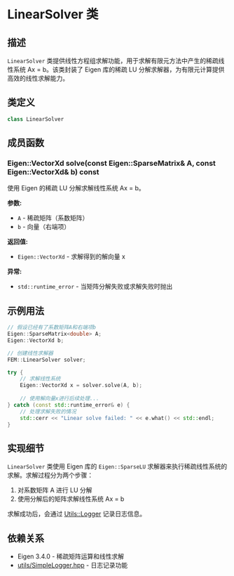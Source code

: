 # LinearSolver 类

## 描述

`LinearSolver` 类提供线性方程组求解功能，用于求解有限元方法中产生的稀疏线性系统 Ax = b。该类封装了 Eigen 库的稀疏 LU 分解求解器，为有限元计算提供高效的线性求解能力。

## 类定义

```cpp
class LinearSolver
```

## 成员函数

### Eigen::VectorXd solve(const Eigen::SparseMatrix<double>& A, const Eigen::VectorXd& b) const

使用 Eigen 的稀疏 LU 分解求解线性系统 Ax = b。

**参数:**
- `A` - 稀疏矩阵（系数矩阵）
- `b` - 向量（右端项）

**返回值:**
- `Eigen::VectorXd` - 求解得到的解向量 x

**异常:**
- `std::runtime_error` - 当矩阵分解失败或求解失败时抛出

## 示例用法

```cpp
// 假设已经有了系数矩阵A和右端项b
Eigen::SparseMatrix<double> A;
Eigen::VectorXd b;

// 创建线性求解器
FEM::LinearSolver solver;

try {
    // 求解线性系统
    Eigen::VectorXd x = solver.solve(A, b);
    
    // 使用解向量x进行后续处理...
} catch (const std::runtime_error& e) {
    // 处理求解失败的情况
    std::cerr << "Linear solve failed: " << e.what() << std::endl;
}
```

## 实现细节

`LinearSolver` 类使用 Eigen 库的 `Eigen::SparseLU` 求解器来执行稀疏线性系统的求解。求解过程分为两个步骤：
1. 对系数矩阵 A 进行 LU 分解
2. 使用分解后的矩阵求解线性系统 Ax = b

求解成功后，会通过 [Utils::Logger](file:///E:/code/cpp/ETS_FEM_Kernel/utils/SimpleLogger.hpp#L15-L61) 记录日志信息。

## 依赖关系

- Eigen 3.4.0 - 稀疏矩阵运算和线性求解
- [utils/SimpleLogger.hpp](file:///E:/code/cpp/ETS_FEM_Kernel/utils/SimpleLogger.hpp) - 日志记录功能